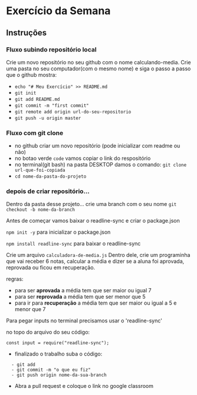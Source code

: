 # Exercício da Semana

## Instruções

### Fluxo subindo repositório local
Crie um novo repositório no seu github com o nome calculando-media.
Crie uma pasta no seu computador(com o mesmo nome) e siga
o passo a passo que o github mostra:

* `echo "# Meu Exercício" >> README.md`
* `git init`
* `git add README.md`
* `git commit -m "first commit"`
* `git remote add origin url-do-seu-repositorio`
* `git push -u origin master`


### Fluxo com git clone

* no github criar um novo repositório (pode inicializar com readme ou não)
* no botao verde `code` vamos copiar o link do respositório
* no terminal(git bash) na pasta DESKTOP damos o comando: ```git clone url-que-foi-copiada```
* ```cd nome-da-pasta-do-projeto```


### depois de criar repositório...
Dentro da pasta desse projeto...
crie uma branch com o seu nome `git checkout -b nome-da-branch`

Antes de começar vamos baixar o readline-sync e criar o package.json

```npm init -y``` para inicializar o package.json

```npm install readline-sync``` para baixar o readline-sync

Crie um arquivo `calculadora-de-media.js`
Dentro dele, crie um programinha que vai receber 6 notas,
calcular a média e dizer
se a aluna foi aprovada, reprovada ou ficou em recuperação.


regras:
* para ser __aprovada__ a média tem que ser maior ou igual 7
* para ser __reprovada__ a média tem que ser menor que 5
* para ir para __recuperação__ a média tem que ser maior ou igual a 5 e menor que 7

Para pegar inputs no terminal precisamos usar o
'readline-sync'

no topo do arquivo do seu código:
````
const input = require("readline-sync");
````

- finalizado o trabalho suba o código:

```
  - git add
  - git commit -m "o que eu fiz"
  - git push origin nome-da-sua-branch
```

- Abra a pull request e coloque o link  no google classroom